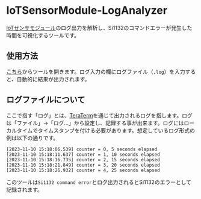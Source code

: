 # IoTSensorModule-LogAnalyzer
[IoTセンサモジュール](https://github.com/Pluslab/iot-sensor-module)のログ出力を解析し、Si1132のコマンドエラーが発生した時間を可視化するツールです。

## 使用方法
[こちら](https://atsumi-gakuto.github.io/IoTSensorModule-LogAnalyzer/iot_sensor_module_log_analyzer.html)からツールを開きます。ログ入力の欄にログファイル（`.log`）を入力すると、自動的に結果が出力されます。

## ログファイルについて
ここで指す「ログ」とは、[TeraTerm](https://forest.watch.impress.co.jp/library/software/utf8teraterm/)を通じて出力されるログを指します。ログは「ファイル」→「ログ...」から設定し、記録する事が出来ます。ログにはローカルタイムでタイムスタンプを付ける必要があります。想定しているログ形式の例は以下の通りです。

```log
[2023-11-10 15:18:06.539] counter = 0, 5 seconds elapsed
[2023-11-10 15:18:11.637] counter = 1, 10 seconds elapsed
[2023-11-10 15:18:16.735] counter = 2, 15 seconds elapsed
[2023-11-10 15:18:21.849] counter = 3, 20 seconds elapsed
[2023-11-10 15:18:26.932] counter = 4, 25 seconds elapsed
```

このツールは`Si1132 command error`とログ出力されるとSi1132のエラーとして記録されます。